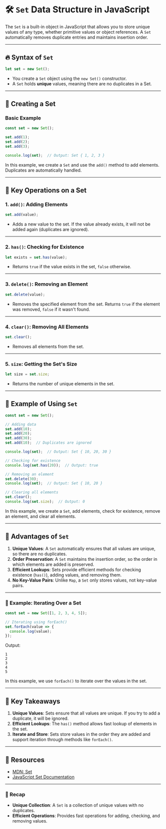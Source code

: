# 🛠️ `Set` Data Structure in JavaScript

The `Set` is a built-in object in JavaScript that allows you to store unique values of any type, whether primitive values or object references. A `Set` automatically removes duplicate entries and maintains insertion order.

---

## 🔥 Syntax of `Set`

```javascript
let set = new Set();
```

- You create a `Set` object using the `new Set()` constructor.
- A `Set` holds **unique** values, meaning there are no duplicates in a Set.

---

## 🚀 Creating a Set

### Basic Example

```javascript
const set = new Set();

set.add(1);
set.add(2);
set.add(3);

console.log(set);  // Output: Set { 1, 2, 3 }
```

In this example, we create a `Set` and use the `add()` method to add elements. Duplicates are automatically handled.

---

## 🧩 Key Operations on a Set

### 1. **`add()`**: Adding Elements

```javascript
set.add(value);
```

- Adds a new value to the set. If the value already exists, it will not be added again (duplicates are ignored).

---

### 2. **`has()`**: Checking for Existence

```javascript
let exists = set.has(value);
```

- Returns `true` if the value exists in the set, `false` otherwise.

---

### 3. **`delete()`**: Removing an Element

```javascript
set.delete(value);
```

- Removes the specified element from the set. Returns `true` if the element was removed, `false` if it wasn't found.

---

### 4. **`clear()`**: Removing All Elements

```javascript
set.clear();
```

- Removes all elements from the set.

---

### 5. **`size`**: Getting the Set's Size

```javascript
let size = set.size;
```

- Returns the number of unique elements in the set.

---

## 🚀 Example of Using `Set`

```javascript
const set = new Set();

// Adding data
set.add(10);
set.add(20);
set.add(30);
set.add(10);  // Duplicates are ignored

console.log(set);  // Output: Set { 10, 20, 30 }

// Checking for existence
console.log(set.has(20));  // Output: true

// Removing an element
set.delete(30);
console.log(set);  // Output: Set { 10, 20 }

// Clearing all elements
set.clear();
console.log(set.size);  // Output: 0
```

In this example, we create a `Set`, add elements, check for existence, remove an element, and clear all elements.

---

## 🚀 Advantages of `Set`

1. **Unique Values**: A `Set` automatically ensures that all values are unique, so there are no duplicates.
2. **Order Preservation**: A `Set` maintains the insertion order, so the order in which elements are added is preserved.
3. **Efficient Lookups**: Sets provide efficient methods for checking existence (`has()`), adding values, and removing them.
4. **No Key-Value Pairs**: Unlike `Map`, a `Set` only stores values, not key-value pairs.

---

### 🧩 Example: Iterating Over a Set

```javascript
const set = new Set([1, 2, 3, 4, 5]);

// Iterating using forEach()
set.forEach(value => {
  console.log(value);
});
```

Output:
```
1
2
3
4
5
```

In this example, we use `forEach()` to iterate over the values in the set.

---

## 🚀 Key Takeaways

1. **Unique Values**: Sets ensure that all values are unique. If you try to add a duplicate, it will be ignored.
2. **Efficient Lookups**: The `has()` method allows fast lookup of elements in the set.
3. **Iterate and Store**: Sets store values in the order they are added and support iteration through methods like `forEach()`.

---

## 🔗 Resources

- [MDN: Set](https://developer.mozilla.org/en-US/docs/Web/JavaScript/Reference/Global_Objects/Set)
- [JavaScript Set Documentation](https://www.javascript.info/set)

---

### 🎉 Recap

- **Unique Collection**: A `Set` is a collection of unique values with no duplicates.
- **Efficient Operations**: Provides fast operations for adding, checking, and removing values.

